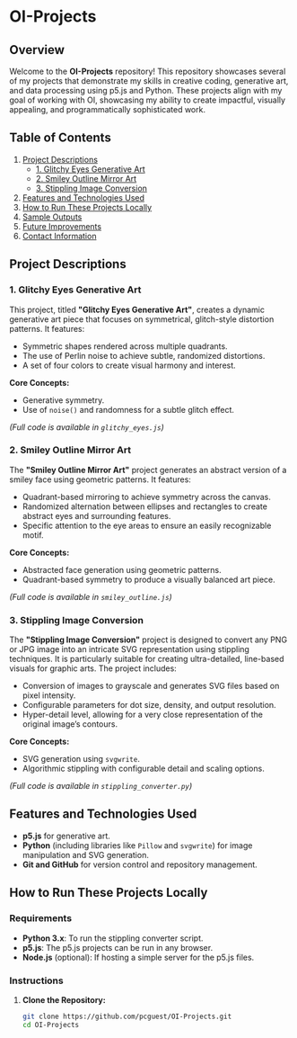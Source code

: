 # OI-Projects

## Overview

Welcome to the **OI-Projects** repository! This repository showcases 
several of my projects that demonstrate my skills in creative coding, 
generative art, and data processing using p5.js and Python. These projects 
align with my goal of working with OI, showcasing my ability to create 
impactful, visually appealing, and programmatically sophisticated work.

## Table of Contents

1. [Project Descriptions](#project-descriptions)
    - [1. Glitchy Eyes Generative Art](#1-glitchy-eyes-generative-art)
    - [2. Smiley Outline Mirror Art](#2-smiley-outline-mirror-art)
    - [3. Stippling Image Conversion](#3-stippling-image-conversion)
2. [Features and Technologies Used](#features-and-technologies-used)
3. [How to Run These Projects Locally](#how-to-run-these-projects-locally)
4. [Sample Outputs](#sample-outputs)
5. [Future Improvements](#future-improvements)
6. [Contact Information](#contact-information)

## Project Descriptions

### **1. Glitchy Eyes Generative Art**

This project, titled **"Glitchy Eyes Generative Art"**, creates a dynamic 
generative art piece that focuses on symmetrical, glitch-style distortion 
patterns. It features:

- Symmetric shapes rendered across multiple quadrants.
- The use of Perlin noise to achieve subtle, randomized distortions.
- A set of four colors to create visual harmony and interest.

**Core Concepts:**
- Generative symmetry.
- Use of `noise()` and randomness for a subtle glitch effect.

*(Full code is available in `glitchy_eyes.js`)*

### **2. Smiley Outline Mirror Art**

The **"Smiley Outline Mirror Art"** project generates an abstract version 
of a smiley face using geometric patterns. It features:

- Quadrant-based mirroring to achieve symmetry across the canvas.
- Randomized alternation between ellipses and rectangles to create 
abstract eyes and surrounding features.
- Specific attention to the eye areas to ensure an easily recognizable 
motif.

**Core Concepts:**
- Abstracted face generation using geometric patterns.
- Quadrant-based symmetry to produce a visually balanced art piece.

*(Full code is available in `smiley_outline.js`)*

### **3. Stippling Image Conversion**

The **"Stippling Image Conversion"** project is designed to convert any 
PNG or JPG image into an intricate SVG representation using stippling 
techniques. It is particularly suitable for creating ultra-detailed, 
line-based visuals for graphic arts. The project includes:

- Conversion of images to grayscale and generates SVG files based on pixel 
intensity.
- Configurable parameters for dot size, density, and output resolution.
- Hyper-detail level, allowing for a very close representation of the 
original image’s contours.

**Core Concepts:**
- SVG generation using `svgwrite`.
- Algorithmic stippling with configurable detail and scaling options.

*(Full code is available in `stippling_converter.py`)*

## Features and Technologies Used

- **p5.js** for generative art.
- **Python** (including libraries like `Pillow` and `svgwrite`) for image 
manipulation and SVG generation.
- **Git and GitHub** for version control and repository management.

## How to Run These Projects Locally

### **Requirements**

- **Python 3.x**: To run the stippling converter script.
- **p5.js**: The p5.js projects can be run in any browser.
- **Node.js** (optional): If hosting a simple server for the p5.js files.

### **Instructions**

1. **Clone the Repository:**
   ```bash
   git clone https://github.com/pcguest/OI-Projects.git
   cd OI-Projects


